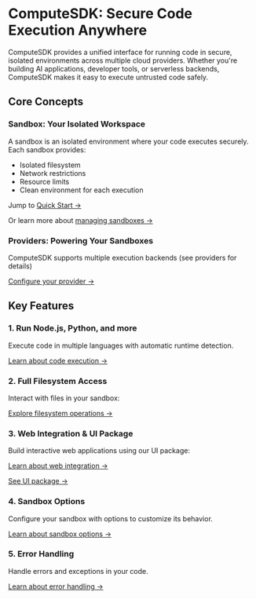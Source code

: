 # ComputeSDK: Secure Code Execution Anywhere

ComputeSDK provides a unified interface for running code in secure, isolated environments across multiple cloud providers. Whether you're building AI applications, developer tools, or serverless backends, ComputeSDK makes it easy to execute untrusted code safely.

## Core Concepts

### Sandbox: Your Isolated Workspace
A sandbox is an isolated environment where your code executes securely. Each sandbox provides:
- Isolated filesystem
- Network restrictions
- Resource limits
- Clean environment for each execution

Jump to [Quick Start →](/docs/getting-started/quick-start)

Or learn more about [managing sandboxes →](/docs/reference/sandbox-management)

### Providers: Powering Your Sandboxes
ComputeSDK supports multiple execution backends (see providers for details)

[Configure your provider →](/docs/reference/configuration)

## Key Features

### 1. Run Node.js, Python, and more
Execute code in multiple languages with automatic runtime detection.

[Learn about code execution →](/docs/reference/code-execution)

### 2. Full Filesystem Access
Interact with files in your sandbox:

[Explore filesystem operations →](/docs/reference/filesystem)

### 3. Web Integration & UI Package
Build interactive web applications using our UI package:

[Learn about web integration →](/docs/reference/api-integration#web-integration)

[See UI package →](/docs/reference/ui-package)

### 4. Sandbox Options
Configure your sandbox with options to customize its behavior.

[Learn about sandbox options →](/docs/reference/api-integration#sandbox-options)

### 5. Error Handling
Handle errors and exceptions in your code.

[Learn about error handling →](/docs/reference/api-integration#error-handling)